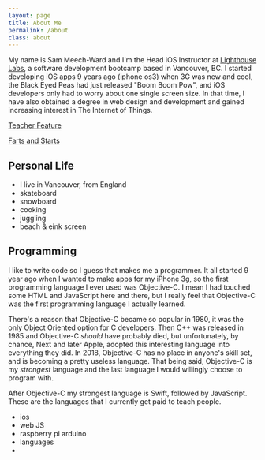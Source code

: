 ```yaml
---
layout: page
title: About Me
permalink: /about
class: about
---
```


My name is Sam Meech-Ward and I'm the Head iOS Instructor at [Lighthouse Labs](http://lighthouselabs.ca/), a software development bootcamp based in Vancouver, BC. I started developing iOS apps 9 years ago (iphone os3) when 3G was new and cool, the	Black Eyed Peas had just released "Boom Boom Pow", and iOS developers only had to worry about one single screen size. In that time, I have also obtained a degree in web design and development and gained increasing interest in The Internet of Things.

[Teacher Feature](https://lighthouselabs.ca/blog/teacher-feature-sam-meech-ward)

[Farts and Starts](https://lighthouselabs.ca/blog/farts-and-starts-the-story-of-sam-meech-ward-s-first-successful-app)

## Personal Life

* I live in Vancouver, from England
* skateboard
* snowboard
* cooking
* juggling
* beach & eink screen


## Programming

I like to write code so I guess that makes me a programmer. It all started 9 year ago when I wanted to make apps for my iPhone 3g, so the first programming language I ever used was Objective-C. I mean I had touched some HTML and JavaScript here and there, but I really feel that Objective-C was the first programming language I actually learned.

There's a reason that Objective-C became so popular in 1980, it was the only Object Oriented option for C developers. Then C++ was released in 1985 and Objective-C *should* have probably died, but unfortunately, by chance, Next and later Apple, adopted this interesting language into everything they did. In 2018, Objective-C has no place in anyone's skill set, and is becoming a pretty useless language. That being said, Objective-C is my *strongest* language and the last language I would willingly choose to program with. 

After Objective-C my strongest language is Swift, followed by JavaScript. These are the languages that I currently get paid to teach people.

* ios
* web JS
* raspberry pi arduino
* languages
* 